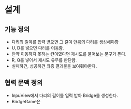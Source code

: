 # 설계

## 기능 정의

* 다리의 길이를 입력 받으면 그 길이 만큼의 다리를 생성해야함
* U, D를 넣으면 다리를 이동함.
* 만약 이동하지 못하는 칸이였다면 재시도를 물어보는 문구가 뜬다.
* R, Q를 넣어서 재시도 유무를 판단함.
* 실패하건, 성공하건 최종 결과물을 보여줘야한다.

## 협력 문맥 정의

* InpuView에서 다리의 길이를 입력 받아 Bridge를 생성한다.
* BridgeGame은 